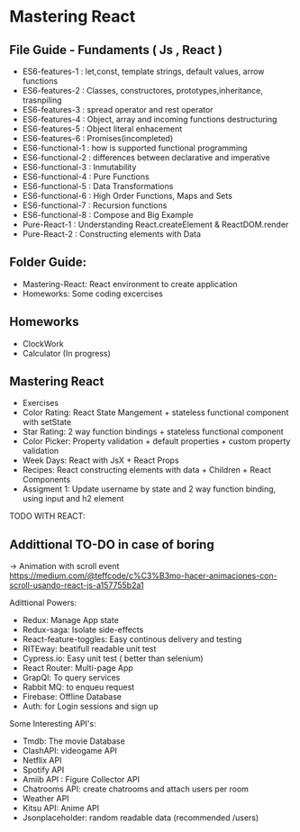 # Mastering React
## File Guide - Fundaments ( Js , React )
- ES6-features-1 : let,const, template strings, default values, arrow functions
- ES6-features-2 : Classes, constructores, prototypes,inheritance, trasnpiling
- ES6-features-3 : spread operator and rest operator
- ES6-features-4 : Object, array and incoming functions destructuring
- ES6-features-5 : Object literal enhacement
- ES6-features-6 : Promises(incompleted)
- ES6-functional-1 : how is supported functional programming
- ES6-functional-2 : differences between declarative and imperative
- ES6-functional-3 : Inmutability
- ES6-functional-4 : Pure Functions
- ES6-functional-5 : Data Transformations
- ES6-functional-6 : High Order Functions, Maps and Sets
- ES6-functional-7 : Recursion functions
- ES6-functional-8 : Compose and Big Example
- Pure-React-1 : Understanding React.createElement & ReactDOM.render
- Pure-React-2 : Constructing elements with Data

## Folder Guide:
- Mastering-React: React environment to create application
- Homeworks: Some coding excercises

## Homeworks
- ClockWork
- Calculator (In progress)

## Mastering React
- Exercises
- Color Rating: React State Mangement + stateless functional component with setState
- Star Rating: 2 way function bindings + stateless functional component
- Color Picker: Property validation + default properties + custom property validation
- Week Days: React with JsX + React Props
- Recipes: React constructing elements with data + Children + React Components
- Assigment 1: Update username by state and 2 way function binding, using input and h2 element

TODO  WITH REACT:


## Addittional TO-DO in case of boring

-> Animation with scroll event
https://medium.com/@teffcode/c%C3%B3mo-hacer-animaciones-con-scroll-usando-react-js-a157755b2a1

Adittional Powers:
- Redux: Manage App state
- Redux-saga: Isolate side-effects
- React-feature-toggles: Easy continous delivery and testing
- RITEway: beatifull readable unit test
- Cypress.io: Easy unit test ( better than selenium)
- React Router: Multi-page App
- GrapQl: To query services
- Rabbit MQ: to enqueu request
- Firebase: Offline Database
- Auth: for Login sessions and sign up

Some Interesting API's:
- Tmdb: The movie Database
- ClashAPI: videogame API
- Netflix API
- Spotify API
- Amiib API : Figure Collector API
- Chatrooms API: create chatrooms and attach users per room
- Weather API
- Kitsu API: Anime API
- Jsonplaceholder: random readable data (recommended /users)
